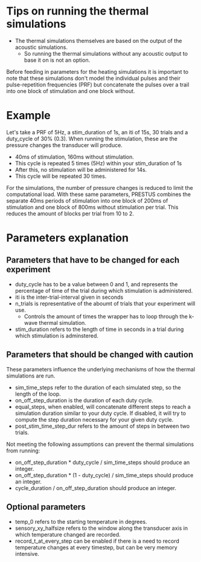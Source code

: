 # Tips on running the thermal simulations
- The thermal simulations themselves are based on the output of the acoustic simulations.
	- So running the thermal simulations without any acoustic output to base it on is not an option.

Before feeding in parameters for the heating simulations it is important to note that these simulations don't model the individual pulses and their pulse-repetition frequencies (PRF) but concatenate the pulses over a trail into one block of stimulation and one block without.

# Example
Let's take a PRF of 5Hz, a stim_duration of 1s, an iti of 15s, 30 trials and a duty_cycle of 30% (0.3).
When running the stimulation, these are the pressure changes the transducer will produce.
- 40ms of stimulation, 160ms without stimulation.
- This cycle is repeated 5 times (5Hz) within your stim_duration of 1s
- After this, no stimulation will be administered for 14s.
- This cycle will be repeated 30 times.

For the simulations, the number of pressure changes is reduced to limit the computational load.
With these same parameters, PRESTUS combines the separate 40ms periods of stimulation into one block of 200ms of stimulation and one block of 800ms without stimulation per trial. This reduces the amount of blocks per trial from 10 to 2.

# Parameters explanation
## Parameters that have to be changed for each experiment
- duty_cycle has to be a value between 0 and 1, and represents the percentage of time of the trial during which stimulation is administered.
- iti is the inter-trial-interval given in seconds
- n_trials is representative of the aboumt of trials that your experiment will use.
	- Controls the amount of times the wrapper has to loop through the k-wave thermal simulation.
- stim_duration refers to the length of time in seconds in a trial during which stimulation is adminstered.

## Parameters that should be changed with caution
These parameters influence the underlying mechanisms of how the thermal simulations are run.

- sim_time_steps refer to the duration of each simulated step, so the length of the loop.
- on_off_step_duration is the duration of each duty cycle.
- equal_steps, when enabled, will concatenate different steps to reach a simulation duration similar to your duty cycle. If disabled, it will try to compute the step duration necessary for your given duty cycle.
- post_stim_time_step_dur refers to the amount of steps in between two trials.

Not meeting the following assumptions can prevent the thermal simulations from running:
- on_off_step_duration * duty_cycle / sim_time_steps should produce an integer.
- on_off_step_duration * (1 - duty_cycle) / sim_time_steps should produce an integer.
- cycle_duration / on_off_step_duration should produce an integer.

## Optional parameters
- temp_0 refers to the starting temperature in degrees.
- sensory_xy_halfsize refers to the window along the transducer axis in which temperature changed are recorded.
- record_t_at_every_step can be enabled if there is a need to record temperature changes at every timestep, but can be very memory intensive.
